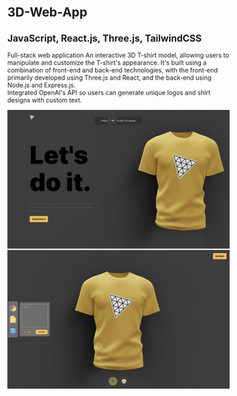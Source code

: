 # 3D-Web-App
## JavaScript, React.js, Three.js, TailwindCSS

Full-stack web application
An interactive 3D T-shirt model, allowing users to manipulate and customize the T-shirt's appearance. It's built using a combination of front-end and back-end technologies, with the front-end primarily developed using Three.js and React, and the back-end using Node.js and Express.js.    
Integrated OpenAI's API so users can generate unique logos and shirt designs with custom text.  

![alt text](home.png)
![alt text](customiser.png)
